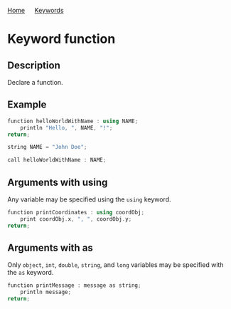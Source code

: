 [Home](https://github.com/puckowski/concert7) <span>&emsp;</span> [Keywords](https://github.com/puckowski/concert7/keywords.html)

# Keyword function

## Description

Declare a function.

## Example

```cpp
function helloWorldWithName : using NAME;
    println "Hello, ", NAME, "!";
return;

string NAME = "John Doe";

call helloWorldWithName : NAME;
```

## Arguments with using

Any variable may be specified using the ```using``` keyword.

```cpp
function printCoordinates : using coordObj;
    print coordObj.x, ", ", coordObj.y;
return;
```

## Arguments with as

Only ```object```, ```int```, ```double```, ```string```, and ```long``` variables may be specified with the ```as``` keyword.

```cpp
function printMessage : message as string;
    println message;
return;
```
